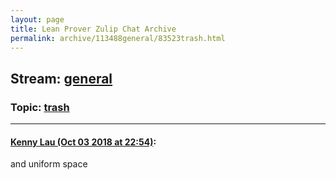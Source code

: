 ```yaml
---
layout: page
title: Lean Prover Zulip Chat Archive 
permalink: archive/113488general/83523trash.html
---
```


## Stream: [general](index.html)
### Topic: [trash](83523trash.html)

---

#### [Kenny Lau (Oct 03 2018 at 22:54)](https://leanprover.zulipchat.com/#narrow/stream/113488-general/topic/trash/near/135133095):
and uniform space


